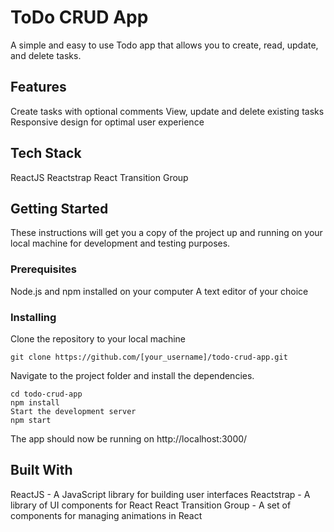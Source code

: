 # ToDo CRUD App

A simple and easy to use Todo app that allows you to create, read, update, and delete tasks.

## Features

Create tasks with optional comments
View, update and delete existing tasks
Responsive design for optimal user experience

## Tech Stack

ReactJS
Reactstrap
React Transition Group

## Getting Started

These instructions will get you a copy of the project up and running on your local machine for development and testing purposes.

### Prerequisites

Node.js and npm installed on your computer
A text editor of your choice

### Installing

Clone the repository to your local machine

`git clone https://github.com/[your_username]/todo-crud-app.git`

Navigate to the project folder and install the dependencies.

```
cd todo-crud-app
npm install
Start the development server
npm start
```

The app should now be running on http://localhost:3000/

## Built With

ReactJS - A JavaScript library for building user interfaces
Reactstrap - A library of UI components for React
React Transition Group - A set of components for managing animations in React
